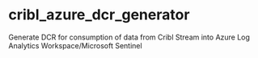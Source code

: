 # cribl_azure_dcr_generator
Generate DCR for consumption of data from Cribl Stream into Azure Log Analytics Workspace/Microsoft Sentinel
